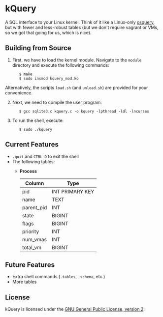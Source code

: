 kQuery
======

A SQL interface to your Linux kernel. Think of it like a Linux-only [osquery](http://osquery.io), but with fewer and less-robust tables (but we don't require vagrant or VMs, so we got that going for us, which is nice).

## Building from Source
1. First, we have to load the kernel module. Navigate to the `module` directory and execute the following commands:

          $ make
          $ sudo insmod kquery_mod.ko
    
  Alternatively, the scripts `load.sh` (and `unload.sh`) are provided for your convenience.
    
2. Next, we need to compile the user program:

          $ gcc sqlite3.c kquery.c -o kquery -lpthread -ldl -lncurses

3. To run the shell, execute:
        
          $ sudo ./kquery

## Current Features
  * `.quit` and `CTRL-D` to exit the shell
  * The following tables:
      * **Process**
    
          Column     | Type
          ---------- | ----
          pid        | INT PRIMARY KEY
          name       | TEXT
          parent_pid | INT
          state      | BIGINT
          flags      | BIGINT
          priority   | INT
          num_vmas   | INT
          total_vm   | BIGINT

## Future Features
* Extra shell commands (`.tables`, `.schema`, etc.)
* More tables

## License
kQuery is licensed under the [GNU General Public License, version 2](https://www.gnu.org/licenses/gpl-2.0.html).
